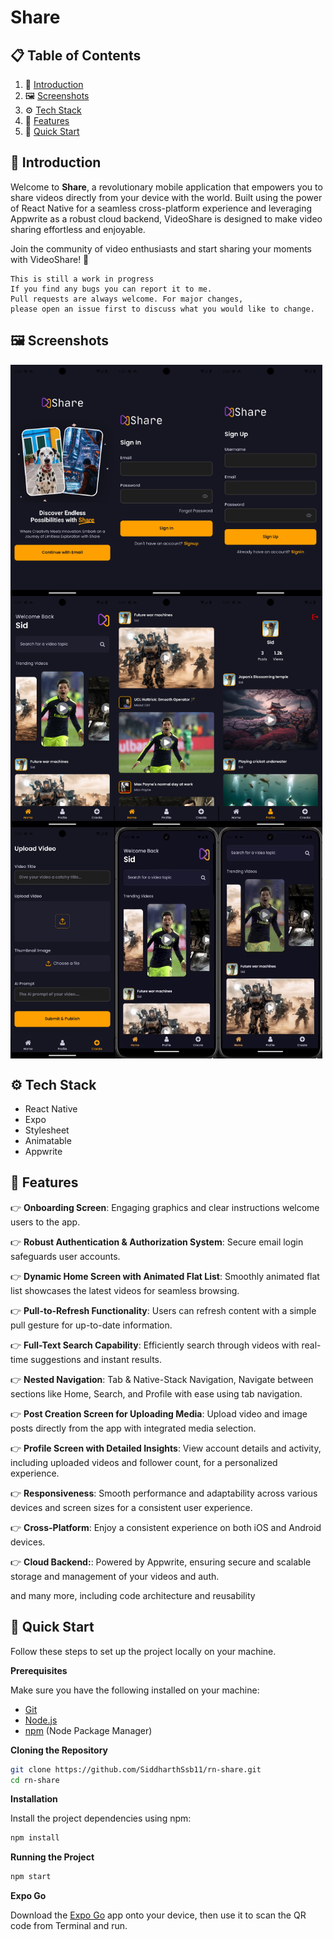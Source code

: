 # Share

## 📋 <a name="table">Table of Contents</a>

1. 🤖 [Introduction](#introduction)
2. 🖼️ [Screenshots](#screenshots)
3. ⚙️ [Tech Stack](#tech-stack)
4. 🔋 [Features](#features)
5. 🤸 [Quick Start](#quick-start)

## <a name="introduction">🤖 Introduction</a>

Welcome to **Share**, a revolutionary mobile application that empowers you to share videos directly from your device with the world. Built using the power of React Native for a seamless cross-platform experience and leveraging Appwrite as a robust cloud backend, VideoShare is designed to make video sharing effortless and enjoyable.

Join the community of video enthusiasts and start sharing your moments with VideoShare! 🚀

```
This is still a work in progress
If you find any bugs you can report it to me.
Pull requests are always welcome. For major changes, 
please open an issue first to discuss what you would like to change.

```

## <a name="screenshots">🖼️ Screenshots</a>

<div style="display: flex; flex-direction: 'row';">
 <img src="./screenshots/1.png" width=33% alt="Onboarding"/>
 <img src="./screenshots/2.png"  width=33% />
 <img src="./screenshots/3.png" width=33%/> 
</div>
<div style="display: flex; flex-direction: 'row';">
 <img src="./screenshots/4.png" width=33%/>
 <img src="./screenshots/5.png" width=33%/>
 <img src="./screenshots/6.png" width=33%/>
</div>
<div style="display: flex; flex-direction: 'row';">
 <img src="./screenshots/7.png" width=33%/>
 <img src="./screenshots/8.gif" width=33%/>
 <img src="./screenshots/9.gif" width=33%/>
</div>

## <a name="tech-stack">⚙️ Tech Stack</a>

- React Native
- Expo
- Stylesheet
- Animatable
- Appwrite

## <a name="features">🔋 Features</a>

👉 **Onboarding Screen**: Engaging graphics and clear instructions welcome users to the app.

👉 **Robust Authentication & Authorization System**: Secure email login safeguards user accounts.

👉 **Dynamic Home Screen with Animated Flat List**: Smoothly animated flat list showcases the latest videos for seamless browsing.

👉 **Pull-to-Refresh Functionality**: Users can refresh content with a simple pull gesture for up-to-date information.

👉 **Full-Text Search Capability**: Efficiently search through videos with real-time suggestions and instant results.

👉 **Nested Navigation**: Tab & Native-Stack Navigation, Navigate between sections like Home, Search, and Profile with ease using tab navigation.

👉 **Post Creation Screen for Uploading Media**: Upload video and image posts directly from the app with integrated media selection.

👉 **Profile Screen with Detailed Insights**: View account details and activity, including uploaded videos and follower count, for a personalized experience.

👉 **Responsiveness**: Smooth performance and adaptability across various devices and screen sizes for a consistent user experience.

👉 **Cross-Platform**: Enjoy a consistent experience on both iOS and Android devices.

👉 **Cloud Backend:**: Powered by Appwrite, ensuring secure and scalable storage and management of your videos and auth.

and many more, including code architecture and reusability 

## <a name="quick-start">🤸 Quick Start</a>

Follow these steps to set up the project locally on your machine.

**Prerequisites**

Make sure you have the following installed on your machine:

- [Git](https://git-scm.com/)
- [Node.js](https://nodejs.org/en)
- [npm](https://www.npmjs.com/) (Node Package Manager)

**Cloning the Repository**

```bash
git clone https://github.com/SiddharthSsb11/rn-share.git
cd rn-share
```
**Installation**

Install the project dependencies using npm:

```bash
npm install
```

**Running the Project**

```bash
npm start
```

**Expo Go**

Download the [Expo Go](https://expo.dev/go) app onto your device, then use it to scan the QR code from Terminal and run.